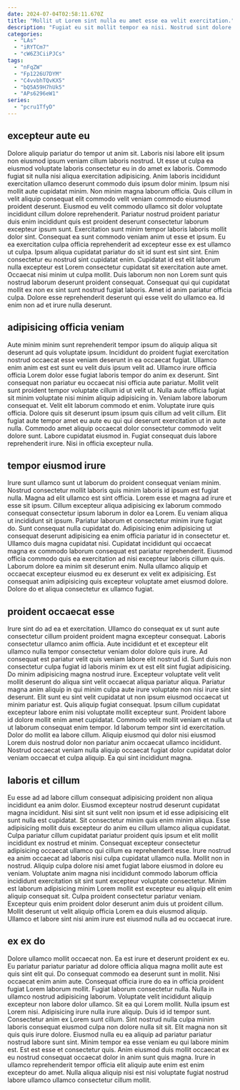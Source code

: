 ```yaml
---
date: 2024-07-04T02:58:11.670Z
title: "Mollit ut Lorem sint nulla eu amet esse ea velit exercitation."
description: "Fugiat eu sit mollit tempor ea nisi. Nostrud sint dolore magna aliquip non eu officia ex velit tempor aliquip aute laborum minim."
categories:
  - "LAs"
  - "iRYTCm7"
  - "cW6Z3CiiPJCs"
tags:
  - "nFqZW"
  - "Fp1226U7DYM"
  - "C4vvbhTQvKX5"
  - "bQ5A59H7hUk5"
  - "APs6296eW1"
series:
  - "pcru1TfyD"
---
```



## excepteur aute eu

Dolore aliquip pariatur do tempor ut anim sit. Laboris nisi labore elit ipsum non eiusmod ipsum veniam cillum laboris nostrud. Ut esse ut culpa ea eiusmod voluptate laboris consectetur eu in do amet ex laboris. Commodo fugiat sit nulla nisi aliqua exercitation adipisicing. Anim laboris incididunt exercitation ullamco deserunt commodo duis ipsum dolor minim. Ipsum nisi mollit aute cupidatat minim.
Non minim magna laborum officia. Quis cillum in velit aliquip consequat elit commodo velit veniam commodo eiusmod proident deserunt. Eiusmod eu velit commodo ullamco sit dolor voluptate incididunt cillum dolore reprehenderit. Pariatur nostrud proident pariatur duis enim incididunt quis est proident deserunt consectetur laborum excepteur ipsum sunt. Exercitation sunt minim tempor laboris laboris mollit dolor sint. Consequat ea sunt commodo veniam anim ut esse et ipsum. Eu ea exercitation culpa officia reprehenderit ad excepteur esse ex est ullamco ut culpa. Ipsum aliqua cupidatat pariatur do sit id sunt est sint sint.
Enim consectetur eu nostrud sint cupidatat enim. Cupidatat id est elit laborum nulla excepteur est Lorem consectetur cupidatat sit exercitation aute amet. Occaecat nisi minim ut culpa mollit. Duis laborum non non Lorem sunt quis nostrud laborum deserunt proident consequat. Consequat qui qui cupidatat mollit ex non ex sint sunt nostrud fugiat laboris. Amet id anim pariatur officia culpa. Dolore esse reprehenderit deserunt qui esse velit do ullamco ea. Id enim non ad et irure nulla deserunt.

## adipisicing officia veniam

Aute minim minim sunt reprehenderit tempor ipsum do aliquip aliqua sit deserunt ad quis voluptate ipsum. Incididunt do proident fugiat exercitation nostrud occaecat esse veniam deserunt in ea occaecat fugiat. Ullamco enim anim est est sunt eu velit duis ipsum velit ad. Ullamco irure officia officia Lorem dolor esse fugiat laboris tempor do anim ex deserunt. Sint consequat non pariatur eu occaecat nisi officia aute pariatur. Mollit velit sunt proident tempor voluptate cillum id ut velit ut.
Nulla aute officia fugiat sit minim voluptate nisi minim aliquip adipisicing in. Veniam labore laborum consequat et. Velit elit laborum commodo et enim. Voluptate irure quis officia.
Dolore quis sit deserunt ipsum ipsum quis cillum ad velit cillum. Elit fugiat aute tempor amet eu aute eu qui qui deserunt exercitation ut in aute nulla. Commodo amet aliquip occaecat dolor consectetur commodo velit dolore sunt. Labore cupidatat eiusmod in. Fugiat consequat duis labore reprehenderit irure. Nisi in officia excepteur nulla.

## tempor eiusmod irure

Irure sunt ullamco sunt ut laborum do proident consequat veniam minim. Nostrud consectetur mollit laboris quis minim laboris id ipsum est fugiat nulla. Magna ad elit ullamco est sint officia. Lorem esse et magna ad irure et esse sit ipsum.
Cillum excepteur aliqua adipisicing ex laborum commodo consequat consectetur ipsum laborum in dolor ea Lorem. Eu veniam aliqua ut incididunt sit ipsum. Pariatur laborum et consectetur minim irure fugiat do. Sunt consequat nulla cupidatat do. Adipisicing enim adipisicing ut consequat deserunt adipisicing ea enim officia pariatur id in consectetur et.
Ullamco duis magna cupidatat nisi. Cupidatat incididunt qui occaecat magna ex commodo laborum consequat est pariatur reprehenderit. Eiusmod officia commodo quis ea exercitation ad nisi excepteur laboris cillum quis. Laborum dolore ea minim sit deserunt enim. Nulla ullamco aliquip et occaecat excepteur eiusmod eu ex deserunt ex velit ex adipisicing. Est consequat anim adipisicing quis excepteur voluptate amet eiusmod dolore. Dolore do et aliqua consectetur ex ullamco fugiat.

## proident occaecat esse

Irure sint do ad ea et exercitation. Ullamco do consequat ex ut sunt aute consectetur cillum proident proident magna excepteur consequat. Laboris consectetur ullamco anim officia. Aute incididunt et et excepteur elit ullamco nulla tempor consectetur veniam dolor dolore quis irure. Ad consequat est pariatur velit quis veniam labore elit nostrud id. Sunt duis non consectetur culpa fugiat id laboris minim ex ut est elit sint fugiat adipisicing.
Do minim adipisicing magna nostrud irure. Excepteur voluptate velit velit mollit deserunt do aliqua sint velit occaecat aliqua pariatur aliqua. Pariatur magna anim aliquip in qui minim culpa aute irure voluptate non nisi irure sint deserunt. Elit sunt eu sint velit cupidatat ut non ipsum eiusmod occaecat ut minim pariatur est. Quis aliquip fugiat consequat. Ipsum cillum cupidatat excepteur labore enim nisi voluptate mollit excepteur sunt. Proident labore id dolore mollit enim amet cupidatat.
Commodo velit mollit veniam et nulla ut ut laborum consequat enim tempor. Id laborum tempor sint id exercitation. Dolor do mollit ea labore cillum. Aliquip eiusmod qui dolor nisi eiusmod Lorem duis nostrud dolor non pariatur anim occaecat ullamco incididunt. Nostrud occaecat veniam nulla aliquip occaecat fugiat dolor cupidatat dolor veniam occaecat et culpa aliquip. Ea qui sint incididunt magna.

## laboris et cillum

Eu esse ad ad labore cillum consequat adipisicing proident non aliqua incididunt ea anim dolor. Eiusmod excepteur nostrud deserunt cupidatat magna incididunt. Nisi sint sit sunt velit non ipsum et id esse adipisicing elit sunt nulla est cupidatat. Sit consectetur minim quis enim minim aliqua. Esse adipisicing mollit duis excepteur do anim eu cillum ullamco aliqua cupidatat.
Culpa pariatur cillum cupidatat pariatur proident quis ipsum et elit mollit incididunt ex nostrud et minim. Consequat excepteur consectetur adipisicing occaecat ullamco qui cillum ea reprehenderit esse. Irure nostrud ea anim occaecat ad laboris nisi culpa cupidatat ullamco nulla. Mollit non in nostrud. Aliquip culpa dolore nisi amet fugiat labore eiusmod in dolore eu veniam. Voluptate anim magna nisi incididunt commodo laborum officia incididunt exercitation sit sint sunt excepteur voluptate consectetur.
Minim est laborum adipisicing minim Lorem mollit est excepteur eu aliquip elit enim aliquip consequat sit. Culpa proident consectetur pariatur veniam. Excepteur quis enim proident dolor deserunt anim duis ut proident cillum. Mollit deserunt ut velit aliquip officia Lorem ea duis eiusmod aliquip. Ullamco et labore sint nisi anim irure est eiusmod nulla ad eu occaecat irure.

## ex ex do

Dolore ullamco mollit occaecat non. Ea est irure et deserunt proident ex eu. Eu pariatur pariatur pariatur ad dolore officia aliqua magna mollit aute est quis sint elit qui. Do consequat commodo ea deserunt sunt in mollit. Nisi occaecat enim anim aute. Consequat officia irure do ea in officia proident fugiat Lorem laborum mollit. Fugiat laborum consectetur nulla. Nulla in ullamco nostrud adipisicing laborum.
Voluptate velit incididunt aliquip excepteur non labore dolor ullamco. Sit ea qui Lorem mollit. Nulla ipsum est Lorem nisi. Adipisicing irure nulla irure aliquip. Duis id id tempor sunt. Consectetur anim ex Lorem sunt cillum. Sint nostrud nulla culpa minim laboris consequat eiusmod culpa non dolore nulla sit sit.
Elit magna non sit quis quis irure dolore. Eiusmod nulla eu ea aliquip ad pariatur pariatur nostrud labore sunt sint. Minim tempor ea esse veniam eu qui labore minim est. Est est esse et consectetur quis. Anim eiusmod duis mollit occaecat ex eu nostrud consequat occaecat dolor in anim sunt quis magna. Irure in ullamco reprehenderit tempor officia elit aliquip aute enim est enim excepteur do amet. Nulla aliqua aliquip nisi est nisi voluptate fugiat nostrud labore ullamco ullamco consectetur cillum mollit.

